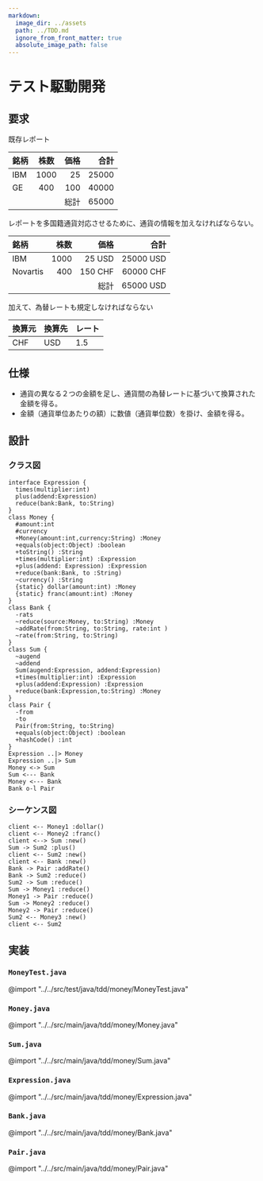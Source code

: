 ```yaml
---
markdown:
  image_dir: ../assets
  path: ../TDD.md
  ignore_from_front_matter: true
  absolute_image_path: false
---
```


# テスト駆動開発
## 要求
既存レポート

|銘柄|株数|価格|合計|
|:---- |:----:|----:|----:|
|IBM |1000|25  |25000|
|GE  |400 |100 |40000|
|    |    |総計 |65000|

レポートを多国籍通貨対応させるために、通貨の情報を加えなければならない。

|銘柄       |株数  |価格  |合計  |
|:----     |----:|----:|----:|
|IBM       |1000|25 USD  |25000 USD|
|Novartis  |400 |150 CHF |60000 CHF|
|          |    |総計 |65000 USD|

加えて、為替レートも規定しなければならない

|換算元|換算先|レート|
|:----|:----|:----|
|CHF|USD|1.5|

## 仕様
+ 通貨の異なる２つの金額を足し、通貨間の為替レートに基づいて換算された金額を得る。
+ 金額（通貨単位あたりの額）に数値（通貨単位数）を掛け、金額を得る。

## 設計
### クラス図
```puml
interface Expression {
  times(multiplier:int)
  plus(addend:Expression)
  reduce(bank:Bank, to:String)
}
class Money {
  #amount:int
  #currency  
  +Money(amount:int,currency:String) :Money
  +equals(object:Object) :boolean  
  +toString() :String
  +times(multiplier:int) :Expression
  +plus(addend: Expression) :Expression
  +reduce(bank:Bank, to :String)      
  ~currency() :String
  {static} dollar(amount:int) :Money
  {static} franc(amount:int) :Money  
}
class Bank {
  -rats
  ~reduce(source:Money, to:String) :Money
  ~addRate(from:String, to:String, rate:int )
  ~rate(from:String, to:String)
}
class Sum {
  ~augend
  ~addend
  Sum(augend:Expression, addend:Expression)
  +times(multiplier:int) :Expression
  +plus(addend:Expression) :Expression  
  +reduce(bank:Expression,to:String) :Money
}
class Pair {
  -from
  -to
  Pair(from:String, to:String)
  +equals(object:Object) :boolean
  +hashCode() :int
}
Expression ..|> Money
Expression ..|> Sum
Money <-> Sum
Sum <--- Bank
Money <--- Bank
Bank o-l Pair
```
### シーケンス図
```puml
client <-- Money1 :dollar()
client <-- Money2 :franc()
client <--> Sum :new()
Sum -> Sum2 :plus()
client <-- Sum2 :new()
client <-- Bank :new()
Bank -> Pair :addRate()
Bank -> Sum2 :reduce()
Sum2 -> Sum :reduce()
Sum -> Money1 :reduce()
Money1 -> Pair :reduce()
Sum -> Money2 :reduce()
Money2 -> Pair :reduce()
Sum2 <-- Money3 :new()
client <-- Sum2
```

## 実装
### `MoneyTest.java`
@import "../../src/test/java/tdd/money/MoneyTest.java"

### `Money.java`
@import "../../src/main/java/tdd/money/Money.java"

### `Sum.java`
@import "../../src/main/java/tdd/money/Sum.java"

### `Expression.java`
@import "../../src/main/java/tdd/money/Expression.java"

### `Bank.java`
@import "../../src/main/java/tdd/money/Bank.java"

### `Pair.java`
@import "../../src/main/java/tdd/money/Pair.java"